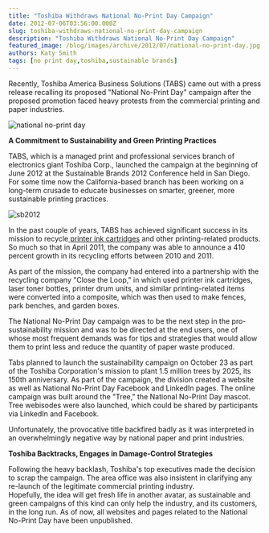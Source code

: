 ```yaml
---
title: "Toshiba Withdraws National No-Print Day Campaign"
date: 2012-07-06T03:56:00.000Z
slug: toshiba-withdraws-national-no-print-day-campaign
description: "Toshiba Withdraws National No-Print Day Campaign"
featured_image: /blog/images/archive/2012/07/national-no-print-day.jpg
authors: Katy Smith
tags: [no print day,toshiba,sustainable brands]
---
```


Recently, Toshiba America Business Solutions (TABS) came out with a press release recalling its proposed "National No-Print Day" campaign after the proposed promotion faced heavy protests from the commercial printing and paper industries.

![national no-print day](/blog/images/archive/2012/07/national-no-print-day.jpg)

**A Commitment to Sustainability and Green Printing Practices**

TABS, which is a managed print and professional services branch of electronics giant Toshiba Corp., launched the campaign at the beginning of June 2012 at the Sustainable Brands 2012 Conference held in San Diego. For some time now the California-based branch has been working on a long-term crusade to educate businesses on smarter, greener, more sustainable printing practices.

![sb2012](/blog/images/archive/2012/07/sb2012.jpg)

In the past couple of years, TABS has achieved significant success in its mission to recycle[ printer ink cartridges](https://www.tomatoink.com/) and other printing-related products. So much so that in April 2011, the company was able to announce a 410 percent growth in its recycling efforts between 2010 and 2011.

As part of the mission, the company had entered into a partnership with the recycling company "Close the Loop," in which used printer ink cartridges, laser toner bottles, printer drum units, and similar printing-related items were converted into a composite, which was then used to make fences, park benches, and garden boxes.

The National No-Print Day campaign was to be the next step in the pro-sustainability mission and was to be directed at the end users, one of whose most frequent demands was for tips and strategies that would allow them to print less and reduce the quantity of paper waste produced.

Tabs planned to launch the sustainability campaign on October 23 as part of the Toshiba Corporation's mission to plant 1.5 million trees by 2025, its 150th anniversary. As part of the campaign, the division created a website as well as National No-Print Day Facebook and LinkedIn pages. The online campaign was built around the "Tree," the National No-Print Day mascot. Tree webisodes were also launched, which could be shared by participants via LinkedIn and Facebook.

Unfortunately, the provocative title backfired badly as it was interpreted in an overwhelmingly negative way by national paper and print industries.

**Toshiba Backtracks, Engages in Damage-Control Strategies**

Following the heavy backlash, Toshiba's top executives made the decision to scrap the campaign. The area office was also insistent in clarifying any re-launch of the legitimate commercial printing industry.  
Hopefully, the idea will get fresh life in another avatar, as sustainable and green campaigns of this kind can only help the industry, and its customers, in the long run. As of now, all websites and pages related to the National No-Print Day have been unpublished.